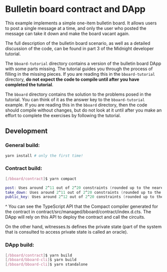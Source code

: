 # Bulletin board contract and DApp

This example implements a simple one-item bulletin board.  It allows
users to post a single message at a time, and only the user who posted
the message can take it down and make the board vacant again.

The full description of the bulletin board scenario, as well as a
detailed discussion of the code, can be found in part 3 of the
Midnight developer tutorial.

The `bboard-tutorial` directory contains a version of the bulletin
board DApp with some parts missing.  The tutorial guides you through
the process of filling in the missing pieces.  If you are reading this
in the `bboard-tutorial` directory, **do not expect the code to
compile until after you have completed the tutorial**.

The `bboard` directory contains the solution to the problems posed in
the tutorial.  You can think of it as the answer key to the
`bboard-tutorial` example.  If you are reading this in the `bboard`
directory, then the code should compile without changes, but do not
look at it until after you make an effort to complete the exercises by
following the tutorial.

## Development

### General build:
```nix develop
yarn install # only the first time!
```

### Contract build:

```nix develop
[/bboard/contract]$ yarn compact

post: Uses around 2^11 out of 2^20 constraints (rounded up to the nearest power of two).
take_down: Uses around 2^11 out of 2^20 constraints (rounded up to the nearest power of two).
public_key: Uses around 2^12 out of 2^20 constraints (rounded up to the nearest power of two).
```
^ You can see the TypeScript API that the Compact compiler generated for the contract in contract/src/managed/bboard/contract/index.d.cts. The DApp will rely on this API to deploy the contract and call the circuits.

On the other hand, witnesses.ts defines the private state (part of the system that is consulted to access private state is called an oracle).

### DApp build:

```nix develop
[/bboard/contract]$ yarn build
[/bboard/bboard-cli]$ yarn build
[/bboard/bboard-cli]$ yarn standalone
```